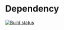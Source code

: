 # Dependency

[![Build status](https://ci.appveyor.com/api/projects/status/be5nvg9whyxfucro?svg=true)](https://ci.appveyor.com/project/artur02/dependency)
